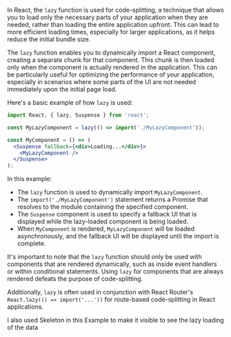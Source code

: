 
In React, the `lazy` function is used for code-splitting, a technique that allows you to load only the necessary parts of your application when they are needed, rather than loading the entire application upfront. This can lead to more efficient loading times, especially for larger applications, as it helps reduce the initial bundle size.

The `lazy` function enables you to dynamically import a React component, creating a separate chunk for that component. This chunk is then loaded only when the component is actually rendered in the application. This can be particularly useful for optimizing the performance of your application, especially in scenarios where some parts of the UI are not needed immediately upon the initial page load.

Here's a basic example of how `lazy` is used:

```jsx
import React, { lazy, Suspense } from 'react';

const MyLazyComponent = lazy(() => import('./MyLazyComponent'));

const MyComponent = () => (
  <Suspense fallback={<div>Loading...</div>}>
    <MyLazyComponent />
  </Suspense>
);
```

In this example:

- The `lazy` function is used to dynamically import `MyLazyComponent`.
- The `import('./MyLazyComponent')` statement returns a Promise that resolves to the module containing the specified component.
- The `Suspense` component is used to specify a fallback UI that is displayed while the lazy-loaded component is being loaded.
- When `MyComponent` is rendered, `MyLazyComponent` will be loaded asynchronously, and the fallback UI will be displayed until the import is complete.

It's important to note that the `lazy` function should only be used with components that are rendered dynamically, such as inside event handlers or within conditional statements. Using `lazy` for components that are always rendered defeats the purpose of code-splitting.

Additionally, `lazy` is often used in conjunction with React Router's `React.lazy(() => import('...'))` for route-based code-splitting in React applications.


I also used Skeleton in this Example to make it visible to see the lazy loading of the data 
